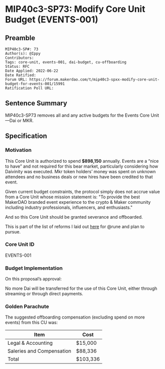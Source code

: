 # MIP40c3-SP73: Modify Core Unit Budget (EVENTS-001)

## Preamble

```
MIP40c3-SP#: 73
Author(s): @Ippy
Contributors:
Tags: core-unit, events-001, dai-budget, cu-offboarding
Status: RFC
Date Applied: 2022-06-22
Date Ratified: 
Forum URL: https://forum.makerdao.com/t/mip40c3-spxx-modify-core-unit-budget-for-events-001/15991
Ratification Poll URL: 
```

## Sentence Summary

MIP40c3-SP73 removes all and any active budgets for the Events Core Unit—Dai or MKR.

## Specification

### Motivation

This Core Unit is authorized to spend **$898,150** annually. Events are a “nice to have” and not required for this bear market, particularly considering how Daivinity was executed. Mkr token holders’ money was spent on unknown attendees and no business deals or new hires have been credited to that event.

Given current budget constraints, the protocol simply does not accrue value from a Core Unit whose mission statement is: "To provide the best MakerDAO branded event experience to the crypto & Maker community including industry professionals, influencers, and enthusiasts."

And so this Core Unit should be granted severance and offboarded.

This is part of the list of reforms I laid out [here](https://forum.makerdao.com/t/decentralized-voter-committees-wednesday-and-thursday-9pm-cest-getting-real-edition/15777/38) for @rune and plan to pursue.

### Core Unit ID

EVENTS-001

### Budget Implementation

On this proposal’s approval:

No more Dai will be transferred for the use of this Core Unit, either through streaming or through direct payments.

### Golden Parachute

The suggested offboarding compensation (excluding spend on more events) from this CU was:

|Item|Cost|
|---|---|
|Legal & Accounting|$15,000|
|Saleries and Compensation|$88,336|
|Total|$103,336|
